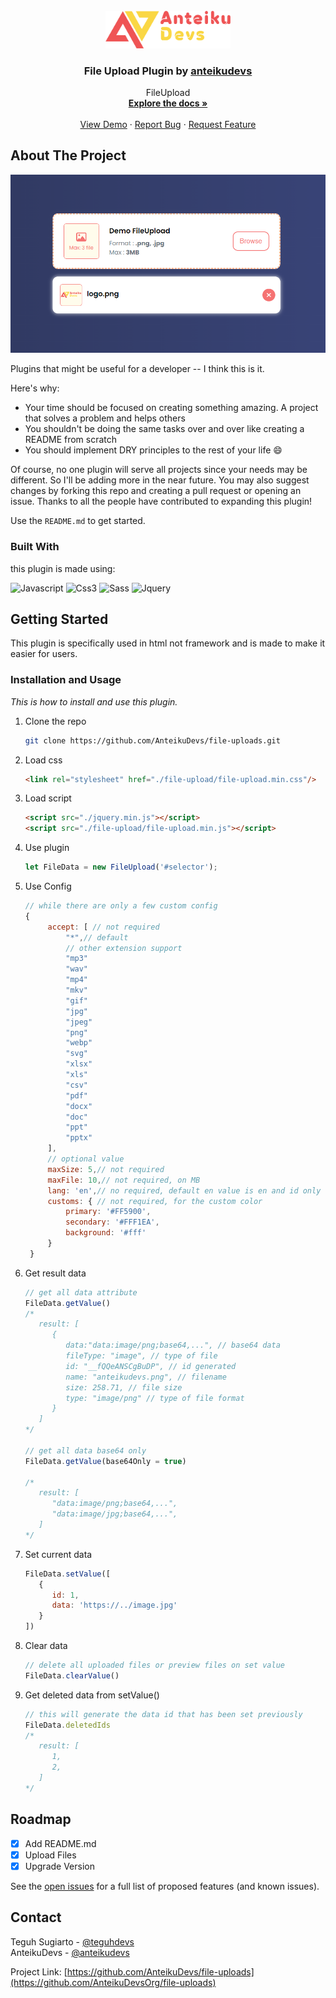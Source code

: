 
<!-- PROJECT LOGO -->
<br />
<div align="center">
  <a href="https://github.com/AnteikuDevsOrg/file-uploads">
    <img src="src/logo.png" alt="Logo" width="200">
  </a>

  <h3 align="center">File Upload Plugin by <a href="https://github.com/AnteikuDevs">anteikudevs</a></h3>

  <p align="center">
    FileUpload
    <br />
    <a href="#getting-started"><strong>Explore the docs »</strong></a>
    <br />
    <br />
    <a href="https://github.com/AnteikuDevsOrg/file-uploads/demo">View Demo</a>
    ·
    <a href="https://github.com/AnteikuDevsOrg/file-uploads/issues">Report Bug</a>
    ·
    <a href="https://github.com/AnteikuDevsOrg/file-uploads/issues">Request Feature</a>
  </p>
</div>

<!-- ABOUT THE PROJECT -->
## About The Project

[![Preview][product-screenshot]](https://example.com)

Plugins that might be useful for a developer -- I think this is it.

Here's why:
* Your time should be focused on creating something amazing. A project that solves a problem and helps others
* You shouldn't be doing the same tasks over and over like creating a README from scratch
* You should implement DRY principles to the rest of your life :smile:

Of course, no one plugin will serve all projects since your needs may be different. So I'll be adding more in the near future. You may also suggest changes by forking this repo and creating a pull request or opening an issue. Thanks to all the people have contributed to expanding this plugin!

Use the `README.md` to get started.



### Built With

this plugin is made using:

![Javascript][javascript.com]
![Css3][css3.com]
![Sass][sass-lang.com]
![Jquery][jquery.com]



<!-- GETTING STARTED -->
## Getting Started

This plugin is specifically used in html not framework and is made to make it easier for users.<br>

### Installation and Usage

_This is how to install and use this plugin._

1. Clone the repo

   ```sh
   git clone https://github.com/AnteikuDevs/file-uploads.git
   ```
2. Load css

   ```html
   <link rel="stylesheet" href="./file-upload/file-upload.min.css"/>
   ```
2. Load script

   ```html
   <script src="./jquery.min.js"></script>
   <script src="./file-upload/file-upload.min.js"></script>
   ```
3. Use plugin

   ```js
   let FileData = new FileUpload('#selector');
   ```
4. Use Config

   ```js
   // while there are only a few custom config
   {
        accept: [ // not required
            "*",// default
            // other extension support
            "mp3"
            "wav"
            "mp4"
            "mkv"
            "gif"
            "jpg"
            "jpeg"
            "png"
            "webp"
            "svg"
            "xlsx"
            "xls"
            "csv"
            "pdf"
            "docx"
            "doc"
            "ppt"
            "pptx"
        ],
        // optional value
        maxSize: 5,// not required
        maxFile: 10,// not required, on MB
        lang: 'en',// no required, default en value is en and id only
        customs: { // not required, for the custom color
            primary: '#FF5900',
            secondary: '#FFF1EA',
            background: '#fff'
        }
    }
   ```
5. Get result data

   ```js
   // get all data attribute
   FileData.getValue()
   /*
      result: [
         {
            data:"data:image/png;base64,...", // base64 data
            fileType: "image", // type of file
            id: "__fQQeANSCgBuDP", // id generated
            name: "anteikudevs.png", // filename
            size: 258.71, // file size
            type: "image/png" // type of file format
         }
      ]
   */

   // get all data base64 only
   FileData.getValue(base64Only = true)
   
   /*
      result: [
         "data:image/png;base64,...",
         "data:image/jpg;base64,...",
      ]
   */
   ```
   
6. Set current data

   ```js
   FileData.setValue([
      {
         id: 1,
         data: 'https://../image.jpg'
      }
   ])
   ```
7. Clear data

   ```js
   // delete all uploaded files or preview files on set value
   FileData.clearValue()
   ```
8. Get deleted data from setValue()

   ```js
   // this will generate the data id that has been set previously
   FileData.deletedIds
   /*
      result: [
         1,
         2,
      ]
   */
   ```


<!-- ROADMAP -->
## Roadmap

- [x] Add README.md
- [x] Upload Files
- [x] Upgrade Version

See the [open issues](https://github.com/AnteikuDevsOrg/file-uploads/issues) for a full list of proposed features (and known issues).

<!-- CONTACT -->
## Contact

Teguh Sugiarto - [@teguhdevs](https://instagram.com/teguhdevs) <br>
AnteikuDevs - [@anteikudevs](https://instagram.com/anteikudevs)

Project Link: [https://github.com/AnteikuDevs/file-uploads](https://github.com/AnteikuDevsOrg/file-uploads)


[product-screenshot]: src/preview.png
[javascript.com]: https://img.shields.io/badge/javascript-f7df1e?style=for-the-badge&logo=javascript&logoColor=black
[css3.com]: https://img.shields.io/badge/css-2299F8?style=for-the-badge&logo=css3&logoColor=white
[sass-lang.com]: https://img.shields.io/badge/sass-D989B2?style=for-the-badge&logo=sass&logoColor=white
[jquery.com]: https://img.shields.io/badge/jquery-1161A0?style=for-the-badge&logo=jquery&logoColor=white